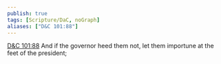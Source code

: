 ```yaml
---
publish: true
tags: [Scripture/DaC, noGraph]
aliases: ["D&C 101:88"]
---
```

[D&C 101:88](https://churchofjesuschrist.org/study/scriptures/dc-testament/dc/101?lang=eng&id=p88#p88) And if the governor heed them not, let them importune at the feet of the president;
